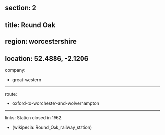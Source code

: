 section: 2
----
title: Round Oak
----
region: worcestershire
----
location: 52.4886, -2.1206
----
company:
- great-western
----
route:
- oxford-to-worchester-and-wolverhampton
----
links:
Station closed in 1962.
- (wikipedia: Round_Oak_railway_station)
